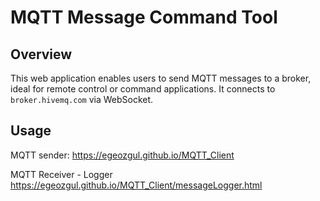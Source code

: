 # MQTT Message Command Tool

## Overview
This web application enables users to send MQTT messages to a broker, ideal for remote control or command applications. It connects to `broker.hivemq.com` via WebSocket.

## Usage
MQTT sender:
https://egeozgul.github.io/MQTT_Client

MQTT Receiver - Logger
https://egeozgul.github.io/MQTT_Client/messageLogger.html
